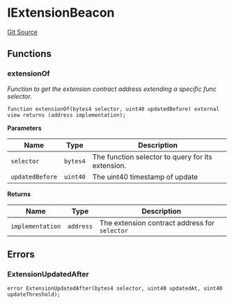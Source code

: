 # IExtensionBeacon
[Git Source](https://github.com/0xStation/0xrails/blob/7b2d3363f0d5023623fd16114b60a38cf52ce246/src/extension/examples/beacon/IExtensionBeacon.sol)


## Functions
### extensionOf

*Function to get the extension contract address extending a specific func selector.*


```solidity
function extensionOf(bytes4 selector, uint40 updatedBefore) external view returns (address implementation);
```
**Parameters**

|Name|Type|Description|
|----|----|-----------|
|`selector`|`bytes4`|The function selector to query for its extension.|
|`updatedBefore`|`uint40`|The uint40 timestamp of update|

**Returns**

|Name|Type|Description|
|----|----|-----------|
|`implementation`|`address`|The extension contract address for `selector`|


## Errors
### ExtensionUpdatedAfter

```solidity
error ExtensionUpdatedAfter(bytes4 selector, uint40 updatedAt, uint40 updateThreshold);
```

